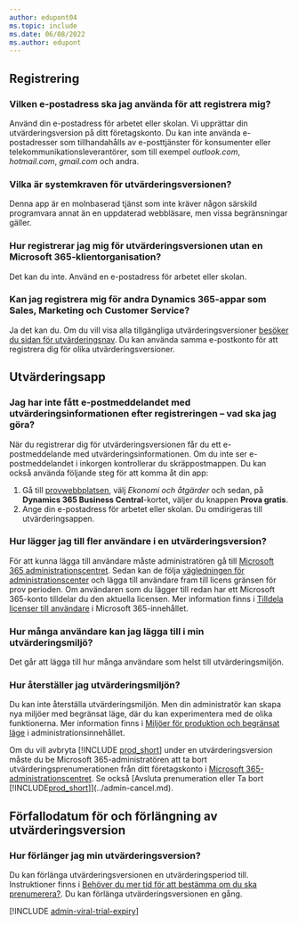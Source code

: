 ```yaml
---
author: edupont04
ms.topic: include
ms.date: 06/08/2022
ms.author: edupont
---
```

## Registrering

### Vilken e-postadress ska jag använda för att registrera mig?

Använd din e-postadress för arbetet eller skolan. Vi upprättar din utvärderingsversion på ditt företagskonto. Du kan inte använda e-postadresser som tillhandahålls av e-posttjänster för konsumenter eller telekommunikationsleverantörer, som till exempel *outlook.com*, *hotmail.com*, *gmail.com* och andra.  

### Vilka är systemkraven för utvärderingsversionen?

Denna app är en molnbaserad tjänst som inte kräver någon särskild programvara annat än en uppdaterad webbläsare, men vissa begränsningar gäller.  

### Hur registrerar jag mig för utvärderingsversionen utan en Microsoft 365-klientorganisation?

Det kan du inte. Använd en e-postadress för arbetet eller skolan.

### Kan jag registrera mig för andra Dynamics 365-appar som Sales, Marketing och Customer Service?

Ja det kan du. Om du vill visa alla tillgängliga utvärderingsversioner [besöker du sidan för utvärderingsnav](https://dynamics.microsoft.com/dynamics-365-free-trial). Du kan använda samma e-postkonto för att registrera dig för olika utvärderingsversioner.<!-- However, it is not possible to have multiple apps on the same trial site. Each trial will be on a different org and URL. The trial data won’t be shared across apps.-->

## Utvärderingsapp

### Jag har inte fått e-postmeddelandet med utvärderingsinformationen efter registreringen – vad ska jag göra?

När du registrerar dig för utvärderingsversionen får du ett e-postmeddelande med utvärderingsinformationen. Om du inte ser e-postmeddelandet i inkorgen kontrollerar du skräppostmappen. Du kan också använda följande steg för att komma åt din app:

1. Gå till [provwebbplatsen](https://go.microsoft.com/fwlink/?linkid=847861), välj *Ekonomi och åtgärder* och sedan, på **Dynamics 365 Business Central**-kortet, väljer du knappen **Prova gratis**.  
2. Ange din e-postadress för arbetet eller skolan. Du omdirigeras till utvärderingsappen.  

### Hur lägger jag till fler användare i en utvärderingsversion?

För att kunna lägga till användare måste administratören gå till [Microsoft 365 administrationscentret](https://admin.microsoft.com). Sedan kan de följa [vägledningen för administrationscenter](/microsoft-365/admin/add-users/add-users) och lägga till användare fram till licens gränsen för prov perioden. Om användaren som du lägger till redan har ett Microsoft 365-konto tilldelar du den aktuella licensen. Mer information finns i [Tilldela licenser till användare](/microsoft-365/admin/manage/assign-licenses-to-users) i Microsoft 365-innehållet.

### Hur många användare kan jag lägga till i min utvärderingsmiljö?

Det går att lägga till hur många användare som helst till utvärderingsmiljön.

### Hur återställer jag utvärderingsmiljön?

Du kan inte återställa utvärderingsmiljön. Men din administratör kan skapa nya miljöer med begränsat läge, där du kan experimentera med de olika funktionerna. Mer information finns i [Miljöer för produktion och begränsat läge](/dynamics365/business-central/dev-itpro/administration/environment-types) i administrationsinnehållet.  

Om du vill avbryta [!INCLUDE [prod_short](prod_short.md)] under en utvärderingsversion måste du be Microsoft 365-administratören att ta bort utvärderingsprenumerationen från ditt företagskonto i [Microsoft 365-administrationscentret](https://admin.microsoft.com/). Se också [Avsluta prenumeration eller Ta bort [!INCLUDE[prod_short](prod_short.md)]](../admin-cancel.md).  

## Förfallodatum för och förlängning av utvärderingsversion

### Hur förlänger jag min utvärderingsversion?

Du kan förlänga utvärderingsversionen en utvärderingsperiod till. Instruktioner finns i [Behöver du mer tid för att bestämma om du ska prenumerera?](../admin-extend-trial.md). Du kan förlänga utvärderingsversionen en gång.

[!INCLUDE [admin-viral-trial-expiry](admin-viral-trial-expiry.md)]
